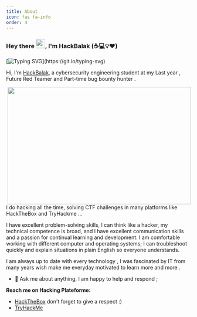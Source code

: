 ```yaml
---
title: About
icon: fas fa-info
order: 4
---
```


### Hey there <img src="https://media.giphy.com/media/hvRJCLFzcasrR4ia7z/giphy.gif" width="25px">, I'm HackBalak (:coffee::computer::bulb::heart:) 

[![Typing SVG](https://readme-typing-svg.herokuapp.com?font=comfortaa&color=016EEA&size=24&width=500&lines=cybersecurity+engineering+student;bug+bounty+hunter;Cybersecurity+Researcher;and+Content+creator!;Nice+to+meet+you...)](https://git.io/typing-svg)

Hi, I'm [HackBalak](https://hackbalak.netlify.app/), a cybersecurity engineering student at my Last year , Future Red Teamer and Part-time bug bounty hunter .

<img align="right" src="https://github.com/HackBalak/HackBalak/blob/main/cs.gif?raw=true" width="500" height="320" />


I do hacking all the time, solving CTF challenges in many platforms like HackTheBox and TryHackme ...

I have excellent problem-solving skills, I can think like a hacker, my technical competence is broad, and I have excellent communication skills and a passion for continual learning and development. I am comfortable working with different computer and operating systems; I can troubleshoot quickly and explain situations in plain English so everyone understands.

I am always up to date with every technology , I was fascinated by IT from many years wish make me everyday motivated to learn more and more .


  
- 💬 Ask me about anything, I am happy to help and respond ;


**Reach me on Hacking Plateforme:**

 - [HackTheBox](https://app.hackthebox.eu/profile/225850)  don't forget to give a respect :)
 - [TryHackMe](https://tryhackme.com/p/Om4r3lpentester)



